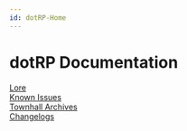 ```yaml
---
id: dotRP-Home
---
```


# dotRP Documentation


[Lore](/lore)  
[Known Issues](/issues)  
[Townhall Archives](/tharch)  
[Changelogs](/dev/changes)  

